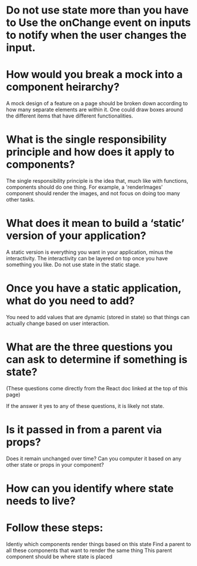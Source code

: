 
# Do not use state more than you have to Use the onChange event on inputs to notify when the user changes the input.

# How would you break a mock into a component heirarchy?
A mock design of a feature on a page should be broken down according to how many separate elements are within it. One could draw boxes around the different items that have different functionalities.

# What is the single responsibility principle and how does it apply to components?
The single responsibility principle is the idea that, much like with functions, components should do one thing. For example, a 'renderImages' component should render the images, and not focus on doing too many other tasks.

# What does it mean to build a ‘static’ version of your application?
A static version is everything you want in your application, minus the interactivity. The interactivity can be layered on top once you have something you like. Do not use state in the static stage.

# Once you have a static application, what do you need to add?
You need to add values that are dynamic (stored in state) so that things can actually change based on user interaction.

# What are the three questions you can ask to determine if something is state?
(These questions come directly from the React doc linked at the top of this page)

If the answer it yes to any of these questions, it is likely not state.

# Is it passed in from a parent via props?
Does it remain unchanged over time?
Can you computer it based on any other state or props in your component?
# How can you identify where state needs to live?
# Follow these steps:

Identiy which components render things based on this state
Find a parent to all these components that want to render the same thing
This parent component should be where state is placed